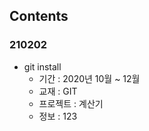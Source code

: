 ## Contents
### 210202
- git install
    + 기간 : 2020년 10월 ~ 12월
    + 교재 : GIT
    + 프로젝트 : 계산기
    + 정보 : 123
